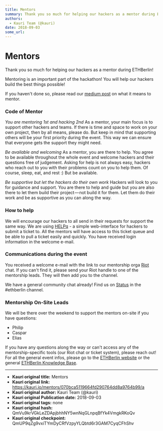 ```yaml
---
title: Mentors
summary: Thank you so much for helping our hackers as a mentor during ETHBerlin! Mentoring is an important part of the hackathon! You will help our hackers build the best things possible! If you havent done so, please read our medium post on what it means to mentor. Code of Mentor You are mentoring 1st and hacking 2nd As a mentor, your main focus is to support other hackers and teams. If there is time and space to work on your own project, then by all means, please do. But keep in mind that supporting ot
authors:
  - Kauri Team (@kauri)
date: 2018-09-03
some_url: 
---
```


# Mentors


Thank you so much for helping our hackers as a mentor during ETHBerlin!

Mentoring is an important part of the hackathon! You will help our hackers build the best things possible!

If you haven't done so, please read our [medium post](https://medium.com/ethberlin/so-you-think-you-can-mentor-280648923a0f) on what it means to mentor.

### Code of Mentor
*You are mentoring 1st and hacking 2nd*
As a mentor, your main focus is to support other hackers and teams. If there is time and space to work on your own project, then by all means, please do. But keep in mind that supporting others will be your first priority during the event. This way we can ensure that everyone gets the support they might need.

*Be available and welcoming*
As a mentor, you are there to help. You agree to be available throughout the whole event and welcome hackers and their questions free of judgement. Asking for help is not always easy, hackers who reach out to you with their problems count on you to help them. Of course, sleep, eat, and rest :) But be available.

*Be supportive but let the hackers do their own work*
Hackers will look to you for guidance and support. You are there to help and guide but you are also there to let them build their project — not build it for them. Let them do their work and be as supportive as you can along the way.

### How to help
We will encourage our hackers to all send in their requests for support the same way. We are using [HELPq](http://ehz.io/HELPq-data/) - a simple web-interface for hackers to submit a ticket to. All the mentors will have access to this ticket queue and be able to pull a ticket easily and quickly.
You have received login information in the welcome e-mail. 

### Communications during the event
You received a welcome e-mail with the link to our mentorship orga [Riot](https://riot.im/) chat. If you can't find it, please send your Riot handle to one of the mentorship leads. They will then add you to the channel.

We have a general community chat already! Find us on [Status](http://status.im/) in the #ethberlin channel.

### Mentorship On-Site Leads
We will be there over the weekend to support the mentors on-site if you have questions:
* Philip 
* Caspar
* Elias 

If you have any questions along the way or can't access any of the mentorship-specific tools (our Riot chat or ticket system), please reach out!
For all the general event infos, please go to the [ETHBerlin website](https://ethberlin.com) or the general [ETHBerlin Knowledge Base](https://beta.kauri.io/article/75f1de6eb6c04ababf1aba0213f886a5).


---

- **Kauri original title:** Mentors
- **Kauri original link:** https://kauri.io/mentors/070bca5119664fd290764dd8a9764b99/a
- **Kauri original author:** Kauri Team (@kauri)
- **Kauri original Publication date:** 2018-09-03
- **Kauri original tags:** none
- **Kauri original hash:** QmVu9krVGkLeZDApjbhhNY5wnNqGLnpqBfYk4VmgkRKoQv
- **Kauri original checkpoint:** QmUP9qZg9vxiTYmDyCRfVzpyYLQbtd6r3GAM7CyqCFhShv



